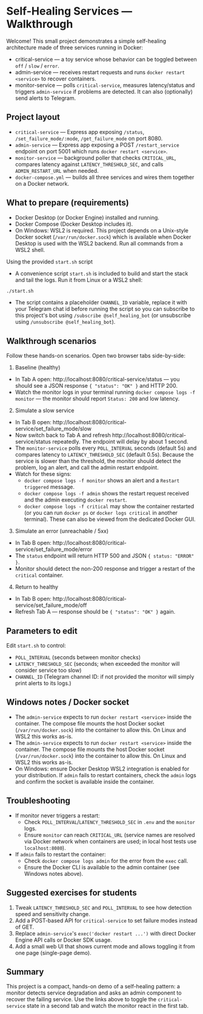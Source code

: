 # Self-Healing Services — Walkthrough

Welcome! This small project demonstrates a simple self-healing architecture made of three services running in Docker:

- critical-service — a toy service whose behavior can be toggled between `off` / `slow` / `error`.
- admin-service — receives restart requests and runs `docker restart <service>` to recover containers.
- monitor-service — polls `critical-service`, measures latency/status and triggers `admin-service` if problems are detected. It can also (optionally) send alerts to Telegram.

## Project layout

- `critical-service` — Express app exposing `/status`, `/set_failure_mode/:mode`, `/get_failure_mode` on port 8080.
- `admin-service` — Express app exposing a POST `/restart_service` endpoint on port 5001 which runs `docker restart <service>`.
- `monitor-service` — background poller that checks `CRITICAL_URL`, compares latency against `LATENCY_THRESHOLD_SEC`, and calls `ADMIN_RESTART_URL` when needed.
- `docker-compose.yml` — builds all three services and wires them together on a Docker network.

## What to prepare (requirements)

- Docker Desktop (or Docker Engine) installed and running.
- Docker Compose (Docker Desktop includes it).
- On Windows: WSL2 is required. This project depends on a Unix-style Docker socket (`/var/run/docker.sock`) which is available when Docker Desktop is used with the WSL2 backend. Run all commands from a WSL2 shell.

Using the provided `start.sh` script

- A convenience script `start.sh` is included to build and start the stack and tail the logs. Run it from Linux or a WSL2 shell:

```bash
./start.sh
```

- The script contains a placeholder `CHANNEL_ID` variable, replace it with your Telegram chat id before running the script so
  you can subscribe to this project's bot using `/subscribe @self_healing_bot` (or unsubscribe using `/unsubscribe @self_healing_bot`).

## Walkthrough scenarios

Follow these hands-on scenarios. Open two browser tabs side-by-side:

1) Baseline (healthy)

- In Tab A open: http://localhost:8080/critical-service/status — you should see a JSON response `{ "status": "OK" }` and HTTP 200.
- Watch the monitor logs in your terminal running `docker compose logs -f monitor` — the monitor should report `Status: 200` and low latency.

2) Simulate a slow service

- In Tab B open: http://localhost:8080/critical-service/set_failure_mode/slow
- Now switch back to Tab A and refresh http://localhost:8080/critical-service/status repeatedly. The endpoint will delay by about 1 second.
- The `monitor-service` polls every `POLL_INTERVAL` seconds (default 5s) and compares latency to `LATENCY_THRESHOLD_SEC` (default 0.5s). Because the service is slower than the threshold, the monitor should detect the problem, log an alert, and call the admin restart endpoint.
- Watch for these signs:
  - `docker compose logs -f monitor` shows an alert and a `Restart triggered` message.
  - `docker compose logs -f admin` shows the restart request received and the admin executing `docker restart`.
  - `docker compose logs -f critical` may show the container restarted (or you can run `docker ps` or `docker logs critical` in another terminal).
  These can also be viewed from the dedicated Docker GUI. 

3) Simulate an error (unreachable / 5xx)

- In Tab B open: http://localhost:8080/critical-service/set_failure_mode/error
- The `status` endpoint will return HTTP 500 and JSON `{ status: "ERROR" }`.
- Monitor should detect the non-200 response and trigger a restart of the `critical` container.

4) Return to healthy

- In Tab B open: http://localhost:8080/critical-service/set_failure_mode/off
- Refresh Tab A — response should be `{ "status": "OK" }` again.

## Parameters to edit

Edit `start.sh` to control:
- `POLL_INTERVAL` (seconds between monitor checks)
- `LATENCY_THRESHOLD_SEC` (seconds; when exceeded the monitor will consider service too slow)
- `CHANNEL_ID` (Telegram channel ID: if not provided the monitor will simply print alerts to its logs.)

## Windows notes / Docker socket

- The `admin-service` expects to run `docker restart <service>` inside the container. The compose file mounts the host Docker socket (`/var/run/docker.sock`) into the container to allow this. On Linux and WSL2 this works as-is.
 - The `admin-service` expects to run `docker restart <service>` inside the container. The compose file mounts the host Docker socket (`/var/run/docker.sock`) into the container to allow this. On Linux and WSL2 this works as-is.
 - On Windows: ensure Docker Desktop WSL2 integration is enabled for your distribution. If `admin` fails to restart containers, check the `admin` logs and confirm the socket is available inside the container.

## Troubleshooting

- If monitor never triggers a restart:
  - Check `POLL_INTERVAL`/`LATENCY_THRESHOLD_SEC` in `.env` and the `monitor` logs.
  - Ensure `monitor` can reach `CRITICAL_URL` (service names are resolved via Docker network when containers are used; in local host tests use `localhost:8080`).
- If `admin` fails to restart the container:
  - Check `docker compose logs admin` for the error from the `exec` call.
  - Ensure the Docker CLI is available to the admin container (see Windows notes above).

## Suggested exercises for students

1. Tweak `LATENCY_THRESHOLD_SEC` and `POLL_INTERVAL` to see how detection speed and sensitivity change.
2. Add a POST-based API for `critical-service` to set failure modes instead of GET.
3. Replace `admin-service`'s `exec('docker restart ...')` with direct Docker Engine API calls or Docker SDK usage.
4. Add a small web UI that shows current mode and allows toggling it from one page (single-page demo).

## Summary

This project is a compact, hands-on demo of a self-healing pattern: a monitor detects service degradation and asks an admin component to recover the failing service. Use the links above to toggle the `critical-service` state in a second tab and watch the monitor react in the first tab.

